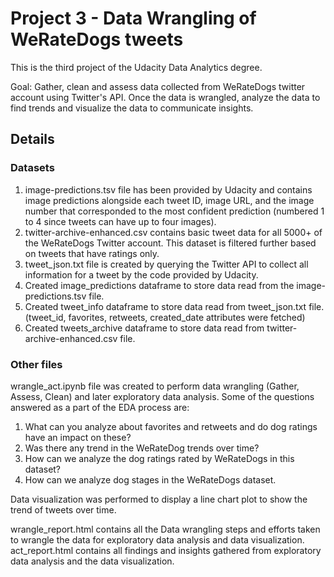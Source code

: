 # Project 3 - Data Wrangling of WeRateDogs tweets
This is the third project of the Udacity Data Analytics degree.

Goal: Gather, clean and assess data collected from WeRateDogs twitter account using Twitter's API. Once the data is wrangled, analyze the data to find trends and visualize the data to communicate insights. 

## Details

### Datasets
1. image-predictions.tsv file has been provided by Udacity and contains image predictions alongside each tweet ID, image URL, and the image number that corresponded to the most confident prediction (numbered 1 to 4 since tweets can have up to four images).
2. twitter-archive-enhanced.csv contains basic tweet data for all 5000+ of the WeRateDogs Twitter account. This dataset is filtered further based on tweets that have ratings only. 
3. tweet_json.txt file is created by querying the Twitter API to collect all information for a tweet by the code provided by Udacity. 
4. Created image_predictions dataframe to store data read from the image-predictions.tsv file.
5. Created tweet_info dataframe to store data read from tweet_json.txt file. (tweet_id, favorites, retweets, created_date attributes were fetched)
6. Created tweets_archive dataframe to store data read from twitter-archive-enhanced.csv file.

### Other files
wrangle_act.ipynb file was created to perform data wrangling (Gather, Assess, Clean) and later exploratory data analysis. 
Some of the questions answered as a part of the EDA process are:
1. What can you analyze about favorites and retweets and do dog ratings have an impact on these?
2. Was there any trend in the WeRateDog trends over time?
3. How can we analyze the dog ratings rated by WeRateDogs in this dataset?
4. How can we analyze dog stages in the WeRateDogs dataset.

Data visualization was performed to display a line chart plot to show the trend of tweets over time.

wrangle_report.html contains all the Data wrangling steps and efforts taken to wrangle the data for exploratory data analysis and data visualization.
act_report.html contains all findings and insights gathered from exploratory data analysis and the data visualization.

